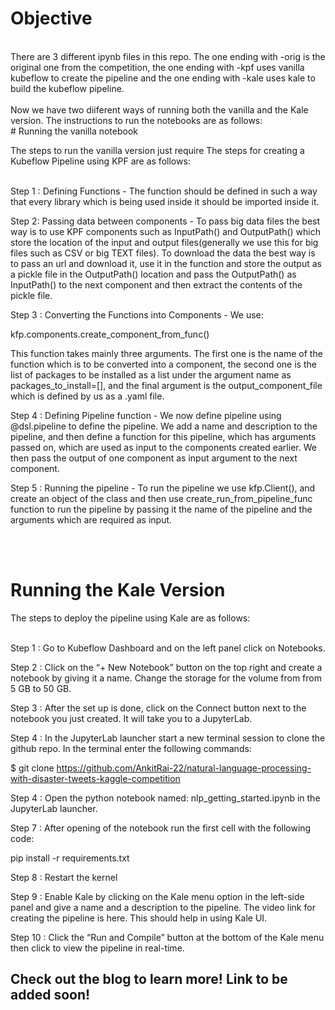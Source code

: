 # Objective
<br>
There are 3 different ipynb files in this repo. The one ending with -orig is the original one from the competition, the one ending with -kpf uses vanilla kubeflow to create the pipeline and the one ending with -kale uses kale to build the kubeflow pipeline. <br>
<br>
Now we have two diiferent ways of running both the vanilla and the Kale version. The instructions to run the notebooks are as follows:
<br>
# Running the vanilla notebook

The steps to run the vanilla version just require The steps for creating a Kubeflow Pipeline using KPF are as follows: <br> <br>

Step 1 : Defining Functions - The function should be defined in such a way that every library which is being used inside it should be imported inside it. 

Step 2: Passing data between components -  To pass big data files the best way is to use KPF components such as InputPath() and OutputPath() which store the location of the input and output files(generally we use this for big files such as CSV or big TEXT files). To download the data the best way is to pass an url and download it, use it in the function and store the output as a pickle file in the OutputPath() location and pass the OutputPath() as InputPath() to the next component and then extract the contents of the pickle file.

Step 3 : Converting the Functions into Components - We use: 

kfp.components.create_component_from_func()

This function takes mainly three arguments. The first one is the name of the function which is to be converted into a component, the second one is the list of packages to be installed as a list under the argument name as packages_to_install=[], and the final argument is the output_component_file which is defined by us as a .yaml file.


Step 4 : Defining Pipeline function -  We now define pipeline using @dsl.pipeline to define the pipeline. We add a name and description to the pipeline, and then define a function for this pipeline, which has arguments passed on, which are used as input to the components created earlier. We then pass the output of one component as input argument to the next component. 


Step 5 : Running the pipeline - To run the pipeline we use kfp.Client(), and create an object of the class and then use create_run_from_pipeline_func function to run the pipeline by passing it the name of the pipeline and the arguments which are required as input.


<br><br>
# Running the Kale Version

The steps to deploy the pipeline using Kale are as follows:<br><br>

Step 1 : Go to Kubeflow Dashboard and on the left panel click on Notebooks.


Step 2 : Click on the “+ New Notebook” button on the top right and create a notebook by giving it a name. Change the storage for the volume from from 5 GB to 50 GB.




Step 3 : After the set up is done, click on the Connect button next to the notebook you just created. It will take you to a JupyterLab.


Step 4 : In the JupyterLab launcher start a new terminal session to clone the github repo. In the terminal enter the following commands:

$ git clone https://github.com/AnkitRai-22/natural-language-processing-with-disaster-tweets-kaggle-competition


Step 4 : Open the python notebook named: nlp_getting_started.ipynb in the JupyterLab launcher.

Step 7 : After opening of the notebook run the first cell with the following code:

pip install -r requirements.txt

Step 8 : Restart the kernel

Step 9 : Enable Kale by clicking on the Kale menu option in the left-side panel and give a name and a description to the pipeline. The video link for creating the pipeline is here. This should help in using Kale UI.


Step 10 : Click the “Run and Compile” button at the bottom of the Kale menu then click to view the pipeline in real-time.


## Check out the blog to learn more! Link to be added soon!
